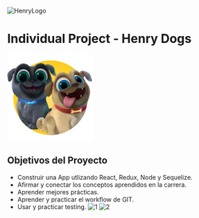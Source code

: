 ![HenryLogo](https://d31uz8lwfmyn8g.cloudfront.net/Assets/logo-henry-white-lg.png)


# Individual Project - Henry Dogs

<img height="200" src="./dog.png" />

## Objetivos del Proyecto

- Construir una App utlizando React, Redux, Node y Sequelize.
- Afirmar y conectar los conceptos aprendidos en la carrera.
- Aprender mejores prácticas.
- Aprender y practicar el workflow de GIT.
- Usar y practicar testing.
![1](https://user-images.githubusercontent.com/87100840/187909797-6f02da2e-5316-4b66-b5d9-60f8dc1b727a.png)
![2](https://user-images.githubusercontent.com/87100840/187909800-9b801b48-49f2-4d80-9439-747f7554f9a7.png)
